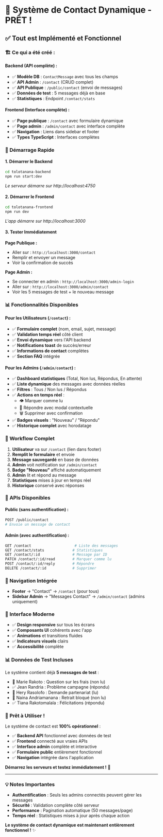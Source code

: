 # 🎉 **Système de Contact Dynamique - PRÊT !**

## ✅ **Tout est Implémenté et Fonctionnel**

### 🏗️ **Ce qui a été créé :**

#### **Backend (API complète) :**
- ✅ **Modèle DB** : `ContactMessage` avec tous les champs
- ✅ **API Admin** : `/contact` (CRUD complet)
- ✅ **API Publique** : `/public/contact` (envoi de messages)
- ✅ **Données de test** : 5 messages déjà en base
- ✅ **Statistiques** : Endpoint `/contact/stats`

#### **Frontend (Interface complète) :**
- ✅ **Page publique** : `/contact` avec formulaire dynamique
- ✅ **Page admin** : `/admin/contact` avec interface complète
- ✅ **Navigation** : Liens dans sidebar et footer
- ✅ **Types TypeScript** : Interfaces complètes

### 🚀 **Démarrage Rapide**

#### 1. **Démarrer le Backend**
```bash
cd tolotanana-backend
npm run start:dev
```
*Le serveur démarre sur http://localhost:4750*

#### 2. **Démarrer le Frontend**
```bash
cd tolotanana-frontend  
npm run dev
```
*L'app démarre sur http://localhost:3000*

#### 3. **Tester Immédiatement**

**Page Publique :**
- Aller sur : `http://localhost:3000/contact`
- Remplir et envoyer un message
- Voir la confirmation de succès

**Page Admin :**
- Se connecter en admin : `http://localhost:3000/admin-login`
- Aller sur : `http://localhost:3000/admin/contact`
- Voir les 5 messages de test + le nouveau message

### 📊 **Fonctionnalités Disponibles**

#### **Pour les Utilisateurs (`/contact`) :**
- ✅ **Formulaire complet** (nom, email, sujet, message)
- ✅ **Validation temps réel** côté client
- ✅ **Envoi dynamique** vers l'API backend
- ✅ **Notifications toast** de succès/erreur
- ✅ **Informations de contact** complètes
- ✅ **Section FAQ** intégrée

#### **Pour les Admins (`/admin/contact`) :**
- ✅ **Dashboard statistiques** (Total, Non lus, Répondus, En attente)
- ✅ **Liste dynamique** des messages avec données réelles
- ✅ **Filtres** : Tous / Non lus / Répondus
- ✅ **Actions en temps réel** :
  - 👁️ Marquer comme lu
  - 💬 Répondre avec modal contextuelle
  - 🗑️ Supprimer avec confirmation
- ✅ **Badges visuels** : "Nouveau" / "Répondu"
- ✅ **Historique complet** avec horodatage

### 🎯 **Workflow Complet**

1. **Utilisateur** va sur `/contact` (lien dans footer)
2. **Remplit le formulaire** et envoie
3. **Message sauvegardé** en base de données
4. **Admin** voit notification sur `/admin/contact`
5. **Badge "Nouveau"** affiché automatiquement
6. **Admin** lit et répond au message
7. **Statistiques** mises à jour en temps réel
8. **Historique** conservé avec réponses

### 🔧 **APIs Disponibles**

#### **Public (sans authentification) :**
```bash
POST /public/contact
# Envoie un message de contact
```

#### **Admin (avec authentification) :**
```bash
GET /contact                    # Liste des messages
GET /contact/stats             # Statistiques
GET /contact/:id               # Message par ID
PATCH /contact/:id/read        # Marquer comme lu
POST /contact/:id/reply        # Répondre
DELETE /contact/:id            # Supprimer
```

### 📱 **Navigation Intégrée**

- **Footer** → "Contact" → `/contact` (pour tous)
- **Sidebar Admin** → "Messages Contact" → `/admin/contact` (admins uniquement)

### 🎨 **Interface Moderne**

- ✅ **Design responsive** sur tous les écrans
- ✅ **Composants UI** cohérents avec l'app
- ✅ **Animations** et transitions fluides
- ✅ **Indicateurs visuels** clairs
- ✅ **Accessibilité** complète

### 📊 **Données de Test Incluses**

Le système contient déjà **5 messages de test** :
- 📧 Marie Rakoto : Question sur les frais (non lu)
- ✅ Jean Randria : Problème campagne (répondu)
- 📧 Hery Rasolofo : Demande partenariat (lu)
- 📧 Naina Andriamanana : Retrait bloqué (non lu)
- ✅ Tiana Rakotomalala : Félicitations (répondu)

### 🎉 **Prêt à Utiliser !**

Le système de contact est **100% opérationnel** :

- ✅ **Backend API** fonctionnel avec données de test
- ✅ **Frontend** connecté aux vraies APIs
- ✅ **Interface admin** complète et interactive
- ✅ **Formulaire public** entièrement fonctionnel
- ✅ **Navigation** intégrée dans l'application

**Démarrez les serveurs et testez immédiatement !** 🚀

---

### 💡 **Notes Importantes**

- **Authentification** : Seuls les admins connectés peuvent gérer les messages
- **Sécurité** : Validation complète côté serveur
- **Performance** : Pagination automatique (50 messages/page)
- **Temps réel** : Statistiques mises à jour après chaque action

**Le système de contact dynamique est maintenant entièrement fonctionnel !** ✨
